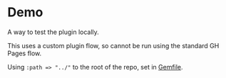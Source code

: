# Demo

A way to test the plugin locally.

This uses a custom plugin flow, so cannot be run using the standard GH Pages flow.

Using `:path => "../"` to the root of the repo, set in [Gemfile](Gemfile).
